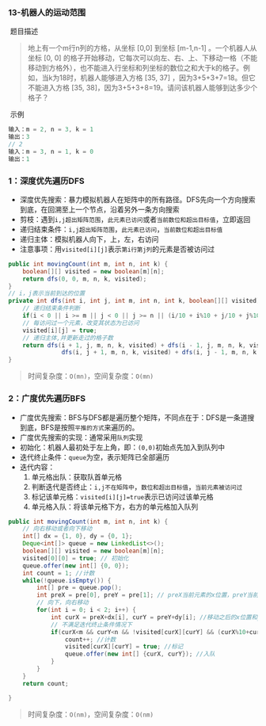 ### 13-机器人的运动范围

​	题目描述

> 地上有一个m行n列的方格，从坐标 [0,0] 到坐标 [m-1,n-1] 。一个机器人从坐标 [0, 0] 的格子开始移动，它每次可以向左、右、上、下移动一格（不能移动到方格外），也不能进入行坐标和列坐标的数位之和大于k的格子。例如，当k为18时，机器人能够进入方格 [35, 37] ，因为3+5+3+7=18。但它不能进入方格 [35, 38]，因为3+5+3+8=19。请问该机器人能够到达多少个格子？

​	示例

```java
输入：m = 2, n = 3, k = 1
输出：3
// 2
输入：m = 3, n = 1, k = 0
输出：1
```

### 1：深度优先遍历DFS

- 深度优先搜索：暴力模拟机器人在矩阵中的所有路径。DFS先向一个方向搜索到底，在回溯至上一个节点，沿着另外一条方向搜索
- 剪枝：遇到`i,j超出矩阵范围`，`此元素已访问`或者`当前数位和超出目标值`，立即返回
- 递归结束条件：`i,j超出矩阵范围`，`此元素已访问`，`当前数位和超出目标值`
- 递归主体：模拟机器人向下，上，左，右访问
- 注意事项：用`visited[i][j]`表示`第i行第j列`的元素是否被访问过

```java
public int movingCount(int m, int n, int k) {
    boolean[][] visited = new boolean[m][n];
    return dfs(0, 0, m, n, k, visited);
}
// i，j表示当前到达的位置
private int dfs(int i, int j, int m, int n, int k, boolean[][] visited) {
    // 递归结束条件判断
    if(i < 0 || i >= m || j < 0 || j >= n || (i/10 + i%10 + j/10 + j%10) > k || visited[i][j]) return 0;
    // 每访问过一个元素，改变其状态为已访问
    visited[i][j] = true;
    // 递归主体,并更新走过的格子数
    return dfs(i + 1, j, m, n, k, visited) + dfs(i - 1, j, m, n, k, visited) + 
               dfs(i, j + 1, m, n, k, visited) + dfs(i, j - 1, m, n, k, visited) + 1;
}
```

> 时间复杂度：`O(mn)`，空间复杂度：`O(mn)`

### 2：广度优先遍历BFS

- 广度优先搜索：BFS与DFS都是遍历整个矩阵，不同点在于：DFS是一条道搜到底，BFS是按照`平推的方式`来遍历的。
- 广度优先搜索的实现：通常采用`队列`实现
- 初始化：机器人最初处于左上角，即：`(0,0)`初始点先加入到队列中
- 迭代终止条件：`queue`为空，表示矩阵已全部遍历
- 迭代内容：
  1. 单元格出队：获取队首单元格
  2. 判断迭代是否终止：`i,j不在矩阵中`，`数位和超出目标值`，`当前元素被访问过`
  3. 标记该单元格：`visited[i][j]=true`表示已访问过该单元格
  4. 单元格入队：将该单元格下方，右方的单元格加入队列

```java
public int movingCount(int m, int n, int k) {
    // 向右移动或者向下移动
    int[] dx = {1, 0}, dy = {0, 1};
    Deque<int[]> queue = new LinkedList<>();
    boolean[][] visited = new boolean[m][n]; 
    visited[0][0] = true; // 初始化
    queue.offer(new int[] {0, 0});
    int count = 1; //计数
    while(!queue.isEmpty()) {
        int[] pre = queue.pop();
        int preX = pre[0], preY = pre[1]; // preX当前元素的x位置，preY当前元素的y位置
        // 向下，向右移动
        for(int i = 0; i < 2; i++) {
            int curX = preX+dx[i], curY = preY+dy[i]; //移动之后的x位置和y位置
            // 不满足迭代终止条件情况下
            if(curX<m && curY<n && !visited[curX][curY] && (curX%10+curX/10+curY%10+curY/10)<=k) {
                count++; //计数
                visited[curX][curY] = true; //标记
                queue.offer(new int[] {curX, curY}); //入队
            }
        }
    }
    return count;

}
```

> 时间复杂度：`O(nm)`，空间复杂度：`O(nm)`
